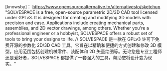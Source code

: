 [src/gh]: https://github.com/solvespace/solvespace.git "(GPL-3.0) (Languages: C++ 84.2%, CMake 3.7%, C 2.8%, JavaScript 2.6%, Objective-C++ 2.3%, Visual Basic .NET 2.0%, Other 2.4%) Parametric 2d/3d CAD"
[site]: https://solvespace.com/index.pl "SOLVESPACE is a free (GPLv3) parametric 3d CAD tool. Applications include: // SOLVESPACE 是一款免费的（GPLv3）参数化 3D CAD 工具。应用包括： /// - modeling 3d parts — draw with extrudes, revolves, helixes and Boolean (union / difference / intersection) operations // 三维零件建模 — 使用拉伸、旋转、螺旋和布尔（并集/差集/交集）操作进行绘制 /// - modeling 2d parts — draw the part as a single section, and export DXF, PDF, SVG; use 3d assembly to verify fit // 二维零件建模 — 将零件绘制为单个截面，并导出 DXF、PDF、SVG 格式；使用三维装配体验证配合度 /// - 3d-printed parts — export the STL or other triangle mesh expected by most 3d printers // 3D 打印零件 — 导出 STL 或其他大多数 3D 打印机所需的三角形网格 /// - preparing CAM data — export 2d vector art for a waterjet machine or laser cutter; or generate STEP or STL, for import into third-party CAM software for machining // 准备 CAM 数据 — 导出用于水刀机或激光切割机的二维矢量艺术；或生成 STEP 或 STL 格式，用于导入第三方 CAM 软件进行加工 /// - mechanism design — use the constraint solver to simulate planar or spatial linkages, with pin, ball, or slide joints // 机构设计 — 使用约束求解器模拟平面或空间连杆机构，支持销钉、球或滑动关节 /// - plane and solid geometry — replace hand-solved trigonometry and spreadsheets with a live dimensioned drawing // 平面和实体几何 — 用实时标注的绘图替代手动求解的三角函数和电子表格"
[demo.webm/site]: https://solvespace.com/vids/demo.webm
[tutorial/site]: https://solvespace.com/tutorial.pl

[knowsby]： https://www.opensourcealternative.to/alternativesto/sketchup "SOLVESPACE is a free, open-source parametric 2D/3D CAD tool licensed under GPLv3. It is designed for creating and modifying 3D models with precision and ease. Applications include creating mechanical parts, assemblies, and 2D vector drawings, among others. Whether you're a professional engineer or a hobbyist, SOLVESPACE offers a robust set of tools to bring your designs to life. // SOLVESPACE 是一款在 GPLv3 许可下免费开源的参数化 2D/3D CAD 工具。它旨在以精确和便捷的方式创建和修改 3D 模型。应用范围包括创建机械零件、装配体和 2D 矢量绘图等。无论您是专业工程师还是爱好者，SOLVESPACE 都提供了一套强大的工具，帮助您将设计变为现实。"
